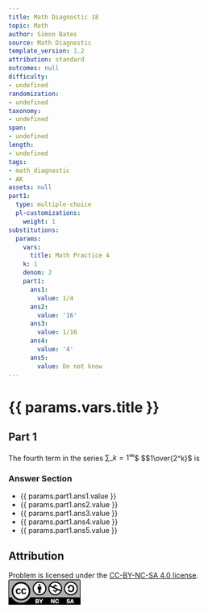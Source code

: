 ```yaml
---
title: Math Diagnostic 18
topic: Math
author: Simon Bates
source: Math Diagnostic
template_version: 1.2
attribution: standard
outcomes: null
difficulty:
- undefined
randomization:
- undefined
taxonomy:
- undefined
span:
- undefined
length:
- undefined
tags:
- math_diagnostic
- AK
assets: null
part1:
  type: multiple-choice
  pl-customizations:
    weight: 1
substitutions:
  params:
    vars:
      title: Math Practice 4
    k: 1
    denom: 2
    part1:
      ans1:
        value: 1/4
      ans2:
        value: '16'
      ans3:
        value: 1/16
      ans4:
        value: '4'
      ans5:
        value: Do not know
---
```

# {{ params.vars.title }}

## Part 1

The fourth term in the series $\sum\_{k=1}^{\infty}$$ $$1\over{2^k}$ is

### Answer Section

- {{ params.part1.ans1.value }}
- {{ params.part1.ans2.value }}
- {{ params.part1.ans3.value }}
- {{ params.part1.ans4.value }}
- {{ params.part1.ans5.value }}

## Attribution

Problem is licensed under the [CC-BY-NC-SA 4.0 license](https://creativecommons.org/licenses/by-nc-sa/4.0/).<br> ![The Creative Commons 4.0 license requiring attribution-BY, non-commercial-NC, and share-alike-SA license.](https://raw.githubusercontent.com/firasm/bits/master/by-nc-sa.png)